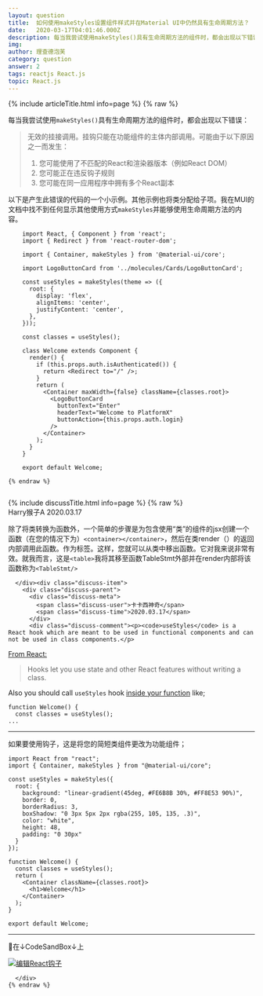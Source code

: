 ```yaml
---
layout: question
title:  如何使用makeStyles设置组件样式并在Material UI中仍然具有生命周期方法？
date:   2020-03-17T04:01:46.000Z
description: 每当我尝试使用makeStyles()具有生命周期方法的组件时，都会出现以下错误：  无效的挂接调用。挂钩只能在功能组件的主体内部调用。可能由于以下...
img: 
author: 理查德泡芙
category: question
answer: 2
tags: reactjs React.js
topic: React.js
---
```

<div class="article-root">
  <div class="article">
    {% include articleTitle.html info=page %}
    {% raw %}
    <div class="article-content"><p><font style="vertical-align: inherit;"><font style="vertical-align: inherit;">每当我尝试使用</font></font><code>makeStyles()</code><font style="vertical-align: inherit;"><font style="vertical-align: inherit;">具有生命周期方法的组件</font><font style="vertical-align: inherit;">时，都会出现以下错误</font><font style="vertical-align: inherit;">：</font></font></p>

<blockquote>
  <p><font style="vertical-align: inherit;"><font style="vertical-align: inherit;">无效的挂接调用。</font><font style="vertical-align: inherit;">挂钩只能在功能组件的主体内部调用。</font><font style="vertical-align: inherit;">可能由于以下原因之一而发生：</font></font></p>
  
  <ol>
  <li><font style="vertical-align: inherit;"><font style="vertical-align: inherit;">您可能使用了不匹配的React和渲染器版本（例如React DOM）</font></font></li>
  <li><font style="vertical-align: inherit;"><font style="vertical-align: inherit;">您可能正在违反钩子规则</font></font></li>
  <li><font style="vertical-align: inherit;"><font style="vertical-align: inherit;">您可能在同一应用程序中拥有多个React副本</font></font></li>
  </ol>
</blockquote>

<p><font style="vertical-align: inherit;"><font style="vertical-align: inherit;">以下是产生此错误的代码的一个小示例。</font><font style="vertical-align: inherit;">其他示例也将类分配给子项。</font><font style="vertical-align: inherit;">我在MUI的文档中找不到任何显示其他使用方式</font></font><code>makeStyles</code><font style="vertical-align: inherit;"><font style="vertical-align: inherit;">并能够使用生命周期方法的内容。</font></font></p>

<pre><code>    import React, { Component } from 'react';<font></font>
    import { Redirect } from 'react-router-dom';<font></font>
<font></font>
    import { Container, makeStyles } from '@material-ui/core';<font></font>
<font></font>
    import LogoButtonCard from '../molecules/Cards/LogoButtonCard';<font></font>
<font></font>
    const useStyles = makeStyles(theme =&gt; ({<font></font>
      root: {<font></font>
        display: 'flex',<font></font>
        alignItems: 'center',<font></font>
        justifyContent: 'center',<font></font>
      },<font></font>
    }));<font></font>
<font></font>
    const classes = useStyles();<font></font>
<font></font>
    class Welcome extends Component {<font></font>
      render() {<font></font>
        if (this.props.auth.isAuthenticated()) {<font></font>
          return &lt;Redirect to="/" /&gt;;<font></font>
        }<font></font>
        return (<font></font>
          &lt;Container maxWidth={false} className={classes.root}&gt;<font></font>
            &lt;LogoButtonCard<font></font>
              buttonText="Enter"<font></font>
              headerText="Welcome to PlatformX"<font></font>
              buttonAction={this.props.auth.login}<font></font>
            /&gt;<font></font>
          &lt;/Container&gt;<font></font>
        );<font></font>
      }<font></font>
    }<font></font>
<font></font>
    export default Welcome;<font></font>
</code></pre></div>
    {% endraw %}
  </div>
  <p style="height: 0;width:0;overflow: hidden;"> 第1863篇《如何使用makeStyles设置组件样式并在Material UI中仍然具有生命周期方法？》来自Winter(https://github.com/aiyld/aiyld.github.io)的站点</p>
  <div class="discuss-wrapper">
    {% include discussTitle.html info=page %}
    {% raw %}
    <div class="discuss-item">
        <div class="discuss-parent">
          <div class="discuss-meta">
            <span class="discuss-user">Harry猴子A</span>
            <span class="discuss-time">2020.03.17</span>
          </div>
          <div class="discuss-comment"><p><font style="vertical-align: inherit;"><font style="vertical-align: inherit;">除了将类转换为函数外，一个简单的步骤是为包含使用“类”的组件的jsx创建一个函数（在您的情况下为）</font></font><code>&lt;container&gt;&lt;/container&gt;</code><font style="vertical-align: inherit;"><font style="vertical-align: inherit;">，然后在类render（）的返回内部调用此函数。作为标签。</font><font style="vertical-align: inherit;">这样，您就可以从类中移出函数。</font><font style="vertical-align: inherit;">它对我来说非常有效。</font><font style="vertical-align: inherit;">就我而言，这是</font></font><code>&lt;table&gt;</code><font style="vertical-align: inherit;"><font style="vertical-align: inherit;">我将其移至函数TableStmt外部并在render内部将该函数称为</font></font><code>&lt;TableStmt/&gt;</code></p></div>
        </div>
        
      </div><div class="discuss-item">
        <div class="discuss-parent">
          <div class="discuss-meta">
            <span class="discuss-user">卡卡西神奇</span>
            <span class="discuss-time">2020.03.17</span>
          </div>
          <div class="discuss-comment"><p><code>useStyles</code> is a React hook which are meant to be used in functional components and can not be used in class components.</p>

<p><a href="https://reactjs.org/docs/hooks-overview.html" rel="nofollow noreferrer">From React:</a></p>

<blockquote>
  <p>Hooks let you use state and other React features without writing a
  class.</p>
</blockquote>

<p>Also you should call <code>useStyles</code> hook <a href="https://material-ui.com/styles/basics/" rel="nofollow noreferrer">inside your function</a> like;</p>

<pre><code>function Welcome() {<font></font>
  const classes = useStyles();<font></font>
...<font></font>
</code></pre>

<hr>

<p><font style="vertical-align: inherit;"><font style="vertical-align: inherit;">如果要使用钩子，这是将您的简短类组件更改为功能组件；</font></font></p>

<pre><code>import React from "react";<font></font>
import { Container, makeStyles } from "@material-ui/core";<font></font>
<font></font>
const useStyles = makeStyles({<font></font>
  root: {<font></font>
    background: "linear-gradient(45deg, #FE6B8B 30%, #FF8E53 90%)",<font></font>
    border: 0,<font></font>
    borderRadius: 3,<font></font>
    boxShadow: "0 3px 5px 2px rgba(255, 105, 135, .3)",<font></font>
    color: "white",<font></font>
    height: 48,<font></font>
    padding: "0 30px"<font></font>
  }<font></font>
});<font></font>
<font></font>
function Welcome() {<font></font>
  const classes = useStyles();<font></font>
  return (<font></font>
    &lt;Container className={classes.root}&gt;<font></font>
      &lt;h1&gt;Welcome&lt;/h1&gt;<font></font>
    &lt;/Container&gt;<font></font>
  );<font></font>
}<font></font>
<font></font>
export default Welcome;<font></font>
</code></pre>

<hr>

<p><font style="vertical-align: inherit;"><font style="vertical-align: inherit;">🏓在↓CodeSandBox↓上</font></font></p>

<p><a href="https://codesandbox.io/s/eager-swartz-558tk?fontsize=14&amp;hidenavigation=1&amp;theme=dark" rel="nofollow noreferrer"><img src="https://codesandbox.io/static/img/play-codesandbox.svg" alt="编辑React钩子"></a></p></div>
        </div>
        
      </div>
    {% endraw %}
  </div>
<div>
